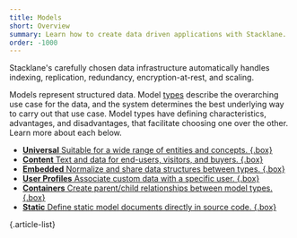 ```yaml
---
title: Models
short: Overview
summary: Learn how to create data driven applications with Stacklane.
order: -1000
---
```


Stacklane's carefully chosen data infrastructure automatically
handles indexing, replication, redundancy, encryption-at-rest, and scaling.

Models represent structured data. Model [types](/🗄/Article/models/types.md) describe the overarching
use case for the data, and the system determines the best underlying way to carry out that use case.
Model types have defining characteristics, advantages, and disadvantages,
that facilitate choosing one over the other.  Learn more about each below.

- [**Universal** Suitable for a wide range of entities and concepts. {.box}](/🗄/Article/models/types.md#universal)
- [**Content** Text and data for end-users, visitors, and buyers. {.box}](/🗄/Article/models/types.md#contentl)
- [**Embedded** Normalize and share data structures between types. {.box}](/🗄/Article/models/types.md#embedded)
- [**User Profiles** Associate custom data with a specific user. {.box}](/🗄/Article/models/types.md#profile)
- [**Containers** Create parent/child relationships between model types. {.box}](/🗄/Article/models/containers.md)
- [**Static** Define static model documents directly in source code. {.box}](/🗄/Article/models/static.md)

{.article-list}
